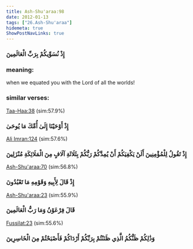 ```yaml
---
title: Ash-Shu'araa:98
date: 2012-01-13
tags: ["26.Ash-Shu'araa"]
hidemeta: true 
ShowPostNavLinks: true 
---
```

### إِذْ نُسَوِّيكُمْ بِرَبِّ الْعَالَمِينَ
### meaning: 
when we equated you with the Lord of all the worlds!
### similar verses: 

[Taa-Haa:38](/20/38) (sim:57.9%)

### إِذْ أَوْحَيْنَا إِلَىٰ أُمِّكَ مَا يُوحَىٰ

[Ali Imran:124](/3/124) (sim:57.6%)

### إِذْ تَقُولُ لِلْمُؤْمِنِينَ أَلَنْ يَكْفِيَكُمْ أَنْ يُمِدَّكُمْ رَبُّكُمْ بِثَلَاثَةِ آلَافٍ مِنَ الْمَلَائِكَةِ مُنْزَلِينَ

[Ash-Shu'araa:70](/26/70) (sim:56.8%)

### إِذْ قَالَ لِأَبِيهِ وَقَوْمِهِ مَا تَعْبُدُونَ

[Ash-Shu'araa:23](/26/23) (sim:55.9%)

### قَالَ فِرْعَوْنُ وَمَا رَبُّ الْعَالَمِينَ

[Fussilat:23](/41/23) (sim:55.6%)

### وَذَٰلِكُمْ ظَنُّكُمُ الَّذِي ظَنَنْتُمْ بِرَبِّكُمْ أَرْدَاكُمْ فَأَصْبَحْتُمْ مِنَ الْخَاسِرِينَ
